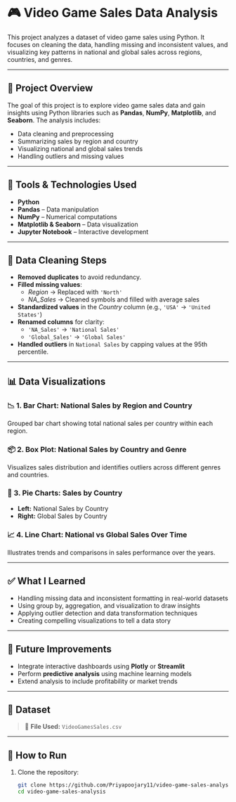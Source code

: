 # 🎮 Video Game Sales Data Analysis

This project analyzes a dataset of video game sales using Python. It focuses on cleaning the data, handling missing and inconsistent values, and visualizing key patterns in national and global sales across regions, countries, and genres.

---

## 📌 Project Overview

The goal of this project is to explore video game sales data and gain insights using Python libraries such as **Pandas**, **NumPy**, **Matplotlib**, and **Seaborn**. The analysis includes:

- Data cleaning and preprocessing
- Summarizing sales by region and country
- Visualizing national and global sales trends
- Handling outliers and missing values

---

## 🧰 Tools & Technologies Used

- **Python**
- **Pandas** – Data manipulation
- **NumPy** – Numerical computations
- **Matplotlib & Seaborn** – Data visualization
- **Jupyter Notebook** – Interactive development

---

## 🧹 Data Cleaning Steps

- **Removed duplicates** to avoid redundancy.
- **Filled missing values**:
  - *Region* → Replaced with `'North'`
  - *NA_Sales* → Cleaned symbols and filled with average sales
- **Standardized values** in the *Country* column (e.g., `'USA'` → `'United States'`)
- **Renamed columns** for clarity:
  - `'NA_Sales'` → `'National Sales'`
  - `'Global_Sales'` → `'Global Sales'`
- **Handled outliers** in `National Sales` by capping values at the 95th percentile.

---

## 📊 Data Visualizations

### 📉 1. Bar Chart: National Sales by Region and Country
Grouped bar chart showing total national sales per country within each region.

### 📦 2. Box Plot: National Sales by Country and Genre
Visualizes sales distribution and identifies outliers across different genres and countries.

### 🥧 3. Pie Charts: Sales by Country
- **Left:** National Sales by Country
- **Right:** Global Sales by Country

### 📈 4. Line Chart: National vs Global Sales Over Time
Illustrates trends and comparisons in sales performance over the years.

---

## ✅ What I Learned

- Handling missing data and inconsistent formatting in real-world datasets
- Using group by, aggregation, and visualization to draw insights
- Applying outlier detection and data transformation techniques
- Creating compelling visualizations to tell a data story

---

## 🚀 Future Improvements

- Integrate interactive dashboards using **Plotly** or **Streamlit**
- Perform **predictive analysis** using machine learning models
- Extend analysis to include profitability or market trends

---

## 📁 Dataset

> 📂 **File Used:** `VideoGamesSales.csv`  

---

## 📎 How to Run

1. Clone the repository:
   ```bash
   git clone https://github.com/Priyapoojary11/video-game-sales-analysis.git
   cd video-game-sales-analysis
